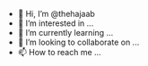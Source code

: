 - 👋 Hi, I’m @thehajaab
- 👀 I’m interested in ...
- 🌱 I’m currently learning ...
- 💞️ I’m looking to collaborate on ...
- 📫 How to reach me ...

<!---
thehajaab/thehajaab is a ✨ special ✨ repository because its `README.md` (this file) appears on your GitHub profile.
You can click the Preview link to take a look at your changes.
--->
